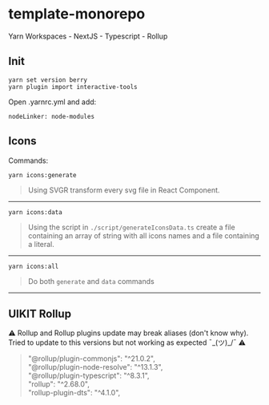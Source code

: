 ﻿# template-monorepo

Yarn Workspaces - NextJS - Typescript - Rollup

## Init

`yarn set version berry`  
`yarn plugin import interactive-tools`

Open .yarnrc.yml and add:

```
nodeLinker: node-modules
```

## Icons

Commands:

`yarn icons:generate`

> Using SVGR transform every svg file in React Component.

---

`yarn icons:data`

> Using the script in `./script/generateIconsData.ts` create a file containing an array of string with all icons names and a file containing a literal.

---

`yarn icons:all`

> Do both `generate` and `data` commands

---

## UIKIT Rollup

⚠️ Rollup and Rollup plugins update may break aliases (don't know why). Tried to update to this versions but not working as expected ¯\_(ツ)\_/¯ ⚠️

> "@rollup/plugin-commonjs": "^21.0.2",  
> "@rollup/plugin-node-resolve": "^13.1.3",  
> "@rollup/plugin-typescript": "^8.3.1",  
> "rollup": "^2.68.0",  
> "rollup-plugin-dts": "^4.1.0",
